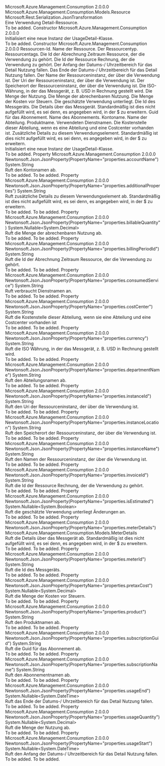 <Type Name="UsageDetail" FullName="Microsoft.Azure.Management.Consumption.Models.UsageDetail">
  <TypeSignature Language="C#" Value="public class UsageDetail : Microsoft.Azure.Management.Consumption.Models.Resource" />
  <TypeSignature Language="ILAsm" Value=".class public auto ansi beforefieldinit UsageDetail extends Microsoft.Azure.Management.Consumption.Models.Resource" />
  <TypeSignature Language="DocId" Value="T:Microsoft.Azure.Management.Consumption.Models.UsageDetail" />
  <TypeSignature Language="VB.NET" Value="Public Class UsageDetail&#xA;Inherits Resource" />
  <TypeSignature Language="F#" Value="type UsageDetail = class&#xA;    inherit Resource" />
  <AssemblyInfo>
    <AssemblyName>Microsoft.Azure.Management.Consumption</AssemblyName>
    <AssemblyVersion>2.0.0.0</AssemblyVersion>
  </AssemblyInfo>
  <Base>
    <BaseTypeName>Microsoft.Azure.Management.Consumption.Models.Resource</BaseTypeName>
  </Base>
  <Interfaces />
  <Attributes>
    <Attribute>
      <AttributeName>Microsoft.Rest.Serialization.JsonTransformation</AttributeName>
    </Attribute>
  </Attributes>
  <Docs>
    <summary>
            Eine Verwendung Detail-Ressource.
            </summary>
    <remarks>To be added.</remarks>
  </Docs>
  <Members>
    <Member MemberName=".ctor">
      <MemberSignature Language="C#" Value="public UsageDetail ();" />
      <MemberSignature Language="ILAsm" Value=".method public hidebysig specialname rtspecialname instance void .ctor() cil managed" />
      <MemberSignature Language="DocId" Value="M:Microsoft.Azure.Management.Consumption.Models.UsageDetail.#ctor" />
      <MemberSignature Language="VB.NET" Value="Public Sub New ()" />
      <MemberType>Constructor</MemberType>
      <AssemblyInfo>
        <AssemblyName>Microsoft.Azure.Management.Consumption</AssemblyName>
        <AssemblyVersion>2.0.0.0</AssemblyVersion>
      </AssemblyInfo>
      <Parameters />
      <Docs>
        <summary>
            Initialisiert eine neue Instanz der UsageDetail-Klasse.
            </summary>
        <remarks>To be added.</remarks>
      </Docs>
    </Member>
    <Member MemberName=".ctor">
      <MemberSignature Language="C#" Value="public UsageDetail (string id = null, string name = null, string type = null, System.Collections.Generic.IDictionary&lt;string,string&gt; tags = null, string billingPeriodId = null, string invoiceId = null, Nullable&lt;DateTime&gt; usageStart = null, Nullable&lt;DateTime&gt; usageEnd = null, string instanceName = null, string instanceId = null, string instanceLocation = null, string currency = null, Nullable&lt;decimal&gt; usageQuantity = null, Nullable&lt;decimal&gt; billableQuantity = null, Nullable&lt;decimal&gt; pretaxCost = null, Nullable&lt;bool&gt; isEstimated = null, string meterId = null, Microsoft.Azure.Management.Consumption.Models.MeterDetails meterDetails = null, string subscriptionGuid = null, string subscriptionName = null, string accountName = null, string departmentName = null, string product = null, string consumedService = null, string costCenter = null, string additionalProperties = null);" />
      <MemberSignature Language="ILAsm" Value=".method public hidebysig specialname rtspecialname instance void .ctor(string id, string name, string type, class System.Collections.Generic.IDictionary`2&lt;string, string&gt; tags, string billingPeriodId, string invoiceId, valuetype System.Nullable`1&lt;valuetype System.DateTime&gt; usageStart, valuetype System.Nullable`1&lt;valuetype System.DateTime&gt; usageEnd, string instanceName, string instanceId, string instanceLocation, string currency, valuetype System.Nullable`1&lt;valuetype System.Decimal&gt; usageQuantity, valuetype System.Nullable`1&lt;valuetype System.Decimal&gt; billableQuantity, valuetype System.Nullable`1&lt;valuetype System.Decimal&gt; pretaxCost, valuetype System.Nullable`1&lt;bool&gt; isEstimated, string meterId, class Microsoft.Azure.Management.Consumption.Models.MeterDetails meterDetails, string subscriptionGuid, string subscriptionName, string accountName, string departmentName, string product, string consumedService, string costCenter, string additionalProperties) cil managed" />
      <MemberSignature Language="DocId" Value="M:Microsoft.Azure.Management.Consumption.Models.UsageDetail.#ctor(System.String,System.String,System.String,System.Collections.Generic.IDictionary{System.String,System.String},System.String,System.String,System.Nullable{System.DateTime},System.Nullable{System.DateTime},System.String,System.String,System.String,System.String,System.Nullable{System.Decimal},System.Nullable{System.Decimal},System.Nullable{System.Decimal},System.Nullable{System.Boolean},System.String,Microsoft.Azure.Management.Consumption.Models.MeterDetails,System.String,System.String,System.String,System.String,System.String,System.String,System.String,System.String)" />
      <MemberSignature Language="F#" Value="new Microsoft.Azure.Management.Consumption.Models.UsageDetail : string * string * string * System.Collections.Generic.IDictionary&lt;string, string&gt; * string * string * Nullable&lt;DateTime&gt; * Nullable&lt;DateTime&gt; * string * string * string * string * Nullable&lt;decimal&gt; * Nullable&lt;decimal&gt; * Nullable&lt;decimal&gt; * Nullable&lt;bool&gt; * string * Microsoft.Azure.Management.Consumption.Models.MeterDetails * string * string * string * string * string * string * string * string -&gt; Microsoft.Azure.Management.Consumption.Models.UsageDetail" Usage="new Microsoft.Azure.Management.Consumption.Models.UsageDetail (id, name, type, tags, billingPeriodId, invoiceId, usageStart, usageEnd, instanceName, instanceId, instanceLocation, currency, usageQuantity, billableQuantity, pretaxCost, isEstimated, meterId, meterDetails, subscriptionGuid, subscriptionName, accountName, departmentName, product, consumedService, costCenter, additionalProperties)" />
      <MemberType>Constructor</MemberType>
      <AssemblyInfo>
        <AssemblyName>Microsoft.Azure.Management.Consumption</AssemblyName>
        <AssemblyVersion>2.0.0.0</AssemblyVersion>
      </AssemblyInfo>
      <Parameters>
        <Parameter Name="id" Type="System.String" />
        <Parameter Name="name" Type="System.String" />
        <Parameter Name="type" Type="System.String" />
        <Parameter Name="tags" Type="System.Collections.Generic.IDictionary&lt;System.String,System.String&gt;" />
        <Parameter Name="billingPeriodId" Type="System.String" />
        <Parameter Name="invoiceId" Type="System.String" />
        <Parameter Name="usageStart" Type="System.Nullable&lt;System.DateTime&gt;" />
        <Parameter Name="usageEnd" Type="System.Nullable&lt;System.DateTime&gt;" />
        <Parameter Name="instanceName" Type="System.String" />
        <Parameter Name="instanceId" Type="System.String" />
        <Parameter Name="instanceLocation" Type="System.String" />
        <Parameter Name="currency" Type="System.String" />
        <Parameter Name="usageQuantity" Type="System.Nullable&lt;System.Decimal&gt;" />
        <Parameter Name="billableQuantity" Type="System.Nullable&lt;System.Decimal&gt;" />
        <Parameter Name="pretaxCost" Type="System.Nullable&lt;System.Decimal&gt;" />
        <Parameter Name="isEstimated" Type="System.Nullable&lt;System.Boolean&gt;" />
        <Parameter Name="meterId" Type="System.String" />
        <Parameter Name="meterDetails" Type="Microsoft.Azure.Management.Consumption.Models.MeterDetails" />
        <Parameter Name="subscriptionGuid" Type="System.String" />
        <Parameter Name="subscriptionName" Type="System.String" />
        <Parameter Name="accountName" Type="System.String" />
        <Parameter Name="departmentName" Type="System.String" />
        <Parameter Name="product" Type="System.String" />
        <Parameter Name="consumedService" Type="System.String" />
        <Parameter Name="costCenter" Type="System.String" />
        <Parameter Name="additionalProperties" Type="System.String" />
      </Parameters>
      <Docs>
        <param name="id">Ressourcen-Id.</param>
        <param name="name">Name der Ressource.</param>
        <param name="type">Der Ressourcentyp.</param>
        <param name="tags">Ressourcentags.</param>
        <param name="billingPeriodId">Die Id der Abrechnung Zeitraum Ressource, der die Verwendung zu gehört.</param>
        <param name="invoiceId">Die Id der Ressource Rechnung, der die Verwendung zu gehört.</param>
        <param name="usageStart">Der Anfang der Datums-/ Uhrzeitbereich für das Detail Nutzung fallen.</param>
        <param name="usageEnd">Das Ende der Datums-/ Uhrzeitbereich für das Detail Nutzung fallen.</param>
        <param name="instanceName">Der Name der Ressourceninstanz, der über die Verwendung ist.</param>
        <param name="instanceId">Der Uri der Ressourceninstanz, der über die Verwendung ist.</param>
        <param name="instanceLocation">Der Speicherort der Ressourceninstanz, der über die Verwendung ist.</param>
        <param name="currency">Die ISO-Währung, in der das Messgerät, z. B. USD in Rechnung gestellt wird.</param>
        <param name="usageQuantity">Die Menge der Nutzung.</param>
        <param name="billableQuantity">Die Menge der abrechenbaren Nutzung.</param>
        <param name="pretaxCost">Die Menge der Kosten vor Steuern.</param>
        <param name="isEstimated">Die geschätzte Verwendung unterliegt.</param>
        <param name="meterId">Die Id des Messgeräts.</param>
        <param name="meterDetails">Die Details über das Messgerät. Standardmäßig ist dies nicht aufgefüllt wird, es sei denn, es angegeben wird, in der $ zu erweitern.</param>
        <param name="subscriptionGuid">Guid für das Abonnement.</param>
        <param name="subscriptionName">Name des Abonnements.</param>
        <param name="accountName">Kontoname.</param>
        <param name="departmentName">Name der Abteilung.</param>
        <param name="product">Produktname.</param>
        <param name="consumedService">Verwendeten Dienstnamen.</param>
        <param name="costCenter">Die Kostenstelle dieser Abteilung, wenn es eine Abteilung und eine Costcenter vorhanden ist.</param>
        <param name="additionalProperties">Zusätzliche Details zu diesem Verwendungselement. Standardmäßig ist dies nicht aufgefüllt wird, es sei denn, es angegeben wird, in der $ zu erweitern.</param>
        <summary>
            Initialisiert eine neue Instanz der UsageDetail-Klasse.
            </summary>
        <remarks>To be added.</remarks>
      </Docs>
    </Member>
    <Member MemberName="AccountName">
      <MemberSignature Language="C#" Value="public string AccountName { get; }" />
      <MemberSignature Language="ILAsm" Value=".property instance string AccountName" />
      <MemberSignature Language="DocId" Value="P:Microsoft.Azure.Management.Consumption.Models.UsageDetail.AccountName" />
      <MemberSignature Language="VB.NET" Value="Public ReadOnly Property AccountName As String" />
      <MemberSignature Language="F#" Value="member this.AccountName : string" Usage="Microsoft.Azure.Management.Consumption.Models.UsageDetail.AccountName" />
      <MemberType>Property</MemberType>
      <AssemblyInfo>
        <AssemblyName>Microsoft.Azure.Management.Consumption</AssemblyName>
        <AssemblyVersion>2.0.0.0</AssemblyVersion>
      </AssemblyInfo>
      <Attributes>
        <Attribute>
          <AttributeName>Newtonsoft.Json.JsonProperty(PropertyName="properties.accountName")</AttributeName>
        </Attribute>
      </Attributes>
      <ReturnValue>
        <ReturnType>System.String</ReturnType>
      </ReturnValue>
      <Docs>
        <summary>
            Ruft den Kontonamen ab.
            </summary>
        <value>To be added.</value>
        <remarks>To be added.</remarks>
      </Docs>
    </Member>
    <Member MemberName="AdditionalProperties">
      <MemberSignature Language="C#" Value="public string AdditionalProperties { get; }" />
      <MemberSignature Language="ILAsm" Value=".property instance string AdditionalProperties" />
      <MemberSignature Language="DocId" Value="P:Microsoft.Azure.Management.Consumption.Models.UsageDetail.AdditionalProperties" />
      <MemberSignature Language="VB.NET" Value="Public ReadOnly Property AdditionalProperties As String" />
      <MemberSignature Language="F#" Value="member this.AdditionalProperties : string" Usage="Microsoft.Azure.Management.Consumption.Models.UsageDetail.AdditionalProperties" />
      <MemberType>Property</MemberType>
      <AssemblyInfo>
        <AssemblyName>Microsoft.Azure.Management.Consumption</AssemblyName>
        <AssemblyVersion>2.0.0.0</AssemblyVersion>
      </AssemblyInfo>
      <Attributes>
        <Attribute>
          <AttributeName>Newtonsoft.Json.JsonProperty(PropertyName="properties.additionalProperties")</AttributeName>
        </Attribute>
      </Attributes>
      <ReturnValue>
        <ReturnType>System.String</ReturnType>
      </ReturnValue>
      <Docs>
        <summary>
            Ruft zusätzliche Details zu diesem Verwendungselement ab. Standardmäßig ist dies nicht aufgefüllt wird, es sei denn, es angegeben wird, in der $ zu erweitern.
            </summary>
        <value>To be added.</value>
        <remarks>To be added.</remarks>
      </Docs>
    </Member>
    <Member MemberName="BillableQuantity">
      <MemberSignature Language="C#" Value="public Nullable&lt;decimal&gt; BillableQuantity { get; }" />
      <MemberSignature Language="ILAsm" Value=".property instance valuetype System.Nullable`1&lt;valuetype System.Decimal&gt; BillableQuantity" />
      <MemberSignature Language="DocId" Value="P:Microsoft.Azure.Management.Consumption.Models.UsageDetail.BillableQuantity" />
      <MemberSignature Language="VB.NET" Value="Public ReadOnly Property BillableQuantity As Nullable(Of Decimal)" />
      <MemberSignature Language="F#" Value="member this.BillableQuantity : Nullable&lt;decimal&gt;" Usage="Microsoft.Azure.Management.Consumption.Models.UsageDetail.BillableQuantity" />
      <MemberType>Property</MemberType>
      <AssemblyInfo>
        <AssemblyName>Microsoft.Azure.Management.Consumption</AssemblyName>
        <AssemblyVersion>2.0.0.0</AssemblyVersion>
      </AssemblyInfo>
      <Attributes>
        <Attribute>
          <AttributeName>Newtonsoft.Json.JsonProperty(PropertyName="properties.billableQuantity")</AttributeName>
        </Attribute>
      </Attributes>
      <ReturnValue>
        <ReturnType>System.Nullable&lt;System.Decimal&gt;</ReturnType>
      </ReturnValue>
      <Docs>
        <summary>
            Ruft die Menge der abrechenbaren Nutzung ab.
            </summary>
        <value>To be added.</value>
        <remarks>To be added.</remarks>
      </Docs>
    </Member>
    <Member MemberName="BillingPeriodId">
      <MemberSignature Language="C#" Value="public string BillingPeriodId { get; }" />
      <MemberSignature Language="ILAsm" Value=".property instance string BillingPeriodId" />
      <MemberSignature Language="DocId" Value="P:Microsoft.Azure.Management.Consumption.Models.UsageDetail.BillingPeriodId" />
      <MemberSignature Language="VB.NET" Value="Public ReadOnly Property BillingPeriodId As String" />
      <MemberSignature Language="F#" Value="member this.BillingPeriodId : string" Usage="Microsoft.Azure.Management.Consumption.Models.UsageDetail.BillingPeriodId" />
      <MemberType>Property</MemberType>
      <AssemblyInfo>
        <AssemblyName>Microsoft.Azure.Management.Consumption</AssemblyName>
        <AssemblyVersion>2.0.0.0</AssemblyVersion>
      </AssemblyInfo>
      <Attributes>
        <Attribute>
          <AttributeName>Newtonsoft.Json.JsonProperty(PropertyName="properties.billingPeriodId")</AttributeName>
        </Attribute>
      </Attributes>
      <ReturnValue>
        <ReturnType>System.String</ReturnType>
      </ReturnValue>
      <Docs>
        <summary>
            Ruft die Id der Abrechnung Zeitraum Ressource, der die Verwendung zu gehört.
            </summary>
        <value>To be added.</value>
        <remarks>To be added.</remarks>
      </Docs>
    </Member>
    <Member MemberName="ConsumedService">
      <MemberSignature Language="C#" Value="public string ConsumedService { get; }" />
      <MemberSignature Language="ILAsm" Value=".property instance string ConsumedService" />
      <MemberSignature Language="DocId" Value="P:Microsoft.Azure.Management.Consumption.Models.UsageDetail.ConsumedService" />
      <MemberSignature Language="VB.NET" Value="Public ReadOnly Property ConsumedService As String" />
      <MemberSignature Language="F#" Value="member this.ConsumedService : string" Usage="Microsoft.Azure.Management.Consumption.Models.UsageDetail.ConsumedService" />
      <MemberType>Property</MemberType>
      <AssemblyInfo>
        <AssemblyName>Microsoft.Azure.Management.Consumption</AssemblyName>
        <AssemblyVersion>2.0.0.0</AssemblyVersion>
      </AssemblyInfo>
      <Attributes>
        <Attribute>
          <AttributeName>Newtonsoft.Json.JsonProperty(PropertyName="properties.consumedService")</AttributeName>
        </Attribute>
      </Attributes>
      <ReturnValue>
        <ReturnType>System.String</ReturnType>
      </ReturnValue>
      <Docs>
        <summary>
            Ruft verbraucht Dienstnamen an.
            </summary>
        <value>To be added.</value>
        <remarks>To be added.</remarks>
      </Docs>
    </Member>
    <Member MemberName="CostCenter">
      <MemberSignature Language="C#" Value="public string CostCenter { get; }" />
      <MemberSignature Language="ILAsm" Value=".property instance string CostCenter" />
      <MemberSignature Language="DocId" Value="P:Microsoft.Azure.Management.Consumption.Models.UsageDetail.CostCenter" />
      <MemberSignature Language="VB.NET" Value="Public ReadOnly Property CostCenter As String" />
      <MemberSignature Language="F#" Value="member this.CostCenter : string" Usage="Microsoft.Azure.Management.Consumption.Models.UsageDetail.CostCenter" />
      <MemberType>Property</MemberType>
      <AssemblyInfo>
        <AssemblyName>Microsoft.Azure.Management.Consumption</AssemblyName>
        <AssemblyVersion>2.0.0.0</AssemblyVersion>
      </AssemblyInfo>
      <Attributes>
        <Attribute>
          <AttributeName>Newtonsoft.Json.JsonProperty(PropertyName="properties.costCenter")</AttributeName>
        </Attribute>
      </Attributes>
      <ReturnValue>
        <ReturnType>System.String</ReturnType>
      </ReturnValue>
      <Docs>
        <summary>
            Ruft die Kostenstelle dieser Abteilung, wenn sie eine Abteilung und eine Costcenter vorhanden ist
            </summary>
        <value>To be added.</value>
        <remarks>To be added.</remarks>
      </Docs>
    </Member>
    <Member MemberName="Currency">
      <MemberSignature Language="C#" Value="public string Currency { get; }" />
      <MemberSignature Language="ILAsm" Value=".property instance string Currency" />
      <MemberSignature Language="DocId" Value="P:Microsoft.Azure.Management.Consumption.Models.UsageDetail.Currency" />
      <MemberSignature Language="VB.NET" Value="Public ReadOnly Property Currency As String" />
      <MemberSignature Language="F#" Value="member this.Currency : string" Usage="Microsoft.Azure.Management.Consumption.Models.UsageDetail.Currency" />
      <MemberType>Property</MemberType>
      <AssemblyInfo>
        <AssemblyName>Microsoft.Azure.Management.Consumption</AssemblyName>
        <AssemblyVersion>2.0.0.0</AssemblyVersion>
      </AssemblyInfo>
      <Attributes>
        <Attribute>
          <AttributeName>Newtonsoft.Json.JsonProperty(PropertyName="properties.currency")</AttributeName>
        </Attribute>
      </Attributes>
      <ReturnValue>
        <ReturnType>System.String</ReturnType>
      </ReturnValue>
      <Docs>
        <summary>
            Ruft die ISO Währung, in der das Messgerät, z. B. USD in Rechnung gestellt wird.
            </summary>
        <value>To be added.</value>
        <remarks>To be added.</remarks>
      </Docs>
    </Member>
    <Member MemberName="DepartmentName">
      <MemberSignature Language="C#" Value="public string DepartmentName { get; }" />
      <MemberSignature Language="ILAsm" Value=".property instance string DepartmentName" />
      <MemberSignature Language="DocId" Value="P:Microsoft.Azure.Management.Consumption.Models.UsageDetail.DepartmentName" />
      <MemberSignature Language="VB.NET" Value="Public ReadOnly Property DepartmentName As String" />
      <MemberSignature Language="F#" Value="member this.DepartmentName : string" Usage="Microsoft.Azure.Management.Consumption.Models.UsageDetail.DepartmentName" />
      <MemberType>Property</MemberType>
      <AssemblyInfo>
        <AssemblyName>Microsoft.Azure.Management.Consumption</AssemblyName>
        <AssemblyVersion>2.0.0.0</AssemblyVersion>
      </AssemblyInfo>
      <Attributes>
        <Attribute>
          <AttributeName>Newtonsoft.Json.JsonProperty(PropertyName="properties.departmentName")</AttributeName>
        </Attribute>
      </Attributes>
      <ReturnValue>
        <ReturnType>System.String</ReturnType>
      </ReturnValue>
      <Docs>
        <summary>
            Ruft den Abteilungsnamen ab.
            </summary>
        <value>To be added.</value>
        <remarks>To be added.</remarks>
      </Docs>
    </Member>
    <Member MemberName="InstanceId">
      <MemberSignature Language="C#" Value="public string InstanceId { get; }" />
      <MemberSignature Language="ILAsm" Value=".property instance string InstanceId" />
      <MemberSignature Language="DocId" Value="P:Microsoft.Azure.Management.Consumption.Models.UsageDetail.InstanceId" />
      <MemberSignature Language="VB.NET" Value="Public ReadOnly Property InstanceId As String" />
      <MemberSignature Language="F#" Value="member this.InstanceId : string" Usage="Microsoft.Azure.Management.Consumption.Models.UsageDetail.InstanceId" />
      <MemberType>Property</MemberType>
      <AssemblyInfo>
        <AssemblyName>Microsoft.Azure.Management.Consumption</AssemblyName>
        <AssemblyVersion>2.0.0.0</AssemblyVersion>
      </AssemblyInfo>
      <Attributes>
        <Attribute>
          <AttributeName>Newtonsoft.Json.JsonProperty(PropertyName="properties.instanceId")</AttributeName>
        </Attribute>
      </Attributes>
      <ReturnValue>
        <ReturnType>System.String</ReturnType>
      </ReturnValue>
      <Docs>
        <summary>
            Ruft den Uri der Ressourceninstanz, der über die Verwendung ist.
            </summary>
        <value>To be added.</value>
        <remarks>To be added.</remarks>
      </Docs>
    </Member>
    <Member MemberName="InstanceLocation">
      <MemberSignature Language="C#" Value="public string InstanceLocation { get; }" />
      <MemberSignature Language="ILAsm" Value=".property instance string InstanceLocation" />
      <MemberSignature Language="DocId" Value="P:Microsoft.Azure.Management.Consumption.Models.UsageDetail.InstanceLocation" />
      <MemberSignature Language="VB.NET" Value="Public ReadOnly Property InstanceLocation As String" />
      <MemberSignature Language="F#" Value="member this.InstanceLocation : string" Usage="Microsoft.Azure.Management.Consumption.Models.UsageDetail.InstanceLocation" />
      <MemberType>Property</MemberType>
      <AssemblyInfo>
        <AssemblyName>Microsoft.Azure.Management.Consumption</AssemblyName>
        <AssemblyVersion>2.0.0.0</AssemblyVersion>
      </AssemblyInfo>
      <Attributes>
        <Attribute>
          <AttributeName>Newtonsoft.Json.JsonProperty(PropertyName="properties.instanceLocation")</AttributeName>
        </Attribute>
      </Attributes>
      <ReturnValue>
        <ReturnType>System.String</ReturnType>
      </ReturnValue>
      <Docs>
        <summary>
            Ruft den Speicherort der Ressourceninstanz, der über die Verwendung ist.
            </summary>
        <value>To be added.</value>
        <remarks>To be added.</remarks>
      </Docs>
    </Member>
    <Member MemberName="InstanceName">
      <MemberSignature Language="C#" Value="public string InstanceName { get; }" />
      <MemberSignature Language="ILAsm" Value=".property instance string InstanceName" />
      <MemberSignature Language="DocId" Value="P:Microsoft.Azure.Management.Consumption.Models.UsageDetail.InstanceName" />
      <MemberSignature Language="VB.NET" Value="Public ReadOnly Property InstanceName As String" />
      <MemberSignature Language="F#" Value="member this.InstanceName : string" Usage="Microsoft.Azure.Management.Consumption.Models.UsageDetail.InstanceName" />
      <MemberType>Property</MemberType>
      <AssemblyInfo>
        <AssemblyName>Microsoft.Azure.Management.Consumption</AssemblyName>
        <AssemblyVersion>2.0.0.0</AssemblyVersion>
      </AssemblyInfo>
      <Attributes>
        <Attribute>
          <AttributeName>Newtonsoft.Json.JsonProperty(PropertyName="properties.instanceName")</AttributeName>
        </Attribute>
      </Attributes>
      <ReturnValue>
        <ReturnType>System.String</ReturnType>
      </ReturnValue>
      <Docs>
        <summary>
            Ruft den Namen der Ressourceninstanz, der über die Verwendung ist.
            </summary>
        <value>To be added.</value>
        <remarks>To be added.</remarks>
      </Docs>
    </Member>
    <Member MemberName="InvoiceId">
      <MemberSignature Language="C#" Value="public string InvoiceId { get; }" />
      <MemberSignature Language="ILAsm" Value=".property instance string InvoiceId" />
      <MemberSignature Language="DocId" Value="P:Microsoft.Azure.Management.Consumption.Models.UsageDetail.InvoiceId" />
      <MemberSignature Language="VB.NET" Value="Public ReadOnly Property InvoiceId As String" />
      <MemberSignature Language="F#" Value="member this.InvoiceId : string" Usage="Microsoft.Azure.Management.Consumption.Models.UsageDetail.InvoiceId" />
      <MemberType>Property</MemberType>
      <AssemblyInfo>
        <AssemblyName>Microsoft.Azure.Management.Consumption</AssemblyName>
        <AssemblyVersion>2.0.0.0</AssemblyVersion>
      </AssemblyInfo>
      <Attributes>
        <Attribute>
          <AttributeName>Newtonsoft.Json.JsonProperty(PropertyName="properties.invoiceId")</AttributeName>
        </Attribute>
      </Attributes>
      <ReturnValue>
        <ReturnType>System.String</ReturnType>
      </ReturnValue>
      <Docs>
        <summary>
            Ruft die Id der Ressource Rechnung, der die Verwendung zu gehört.
            </summary>
        <value>To be added.</value>
        <remarks>To be added.</remarks>
      </Docs>
    </Member>
    <Member MemberName="IsEstimated">
      <MemberSignature Language="C#" Value="public Nullable&lt;bool&gt; IsEstimated { get; }" />
      <MemberSignature Language="ILAsm" Value=".property instance valuetype System.Nullable`1&lt;bool&gt; IsEstimated" />
      <MemberSignature Language="DocId" Value="P:Microsoft.Azure.Management.Consumption.Models.UsageDetail.IsEstimated" />
      <MemberSignature Language="VB.NET" Value="Public ReadOnly Property IsEstimated As Nullable(Of Boolean)" />
      <MemberSignature Language="F#" Value="member this.IsEstimated : Nullable&lt;bool&gt;" Usage="Microsoft.Azure.Management.Consumption.Models.UsageDetail.IsEstimated" />
      <MemberType>Property</MemberType>
      <AssemblyInfo>
        <AssemblyName>Microsoft.Azure.Management.Consumption</AssemblyName>
        <AssemblyVersion>2.0.0.0</AssemblyVersion>
      </AssemblyInfo>
      <Attributes>
        <Attribute>
          <AttributeName>Newtonsoft.Json.JsonProperty(PropertyName="properties.isEstimated")</AttributeName>
        </Attribute>
      </Attributes>
      <ReturnValue>
        <ReturnType>System.Nullable&lt;System.Boolean&gt;</ReturnType>
      </ReturnValue>
      <Docs>
        <summary>
            Ruft die geschätzte Verwendung unterliegt Änderungen an.
            </summary>
        <value>To be added.</value>
        <remarks>To be added.</remarks>
      </Docs>
    </Member>
    <Member MemberName="MeterDetails">
      <MemberSignature Language="C#" Value="public Microsoft.Azure.Management.Consumption.Models.MeterDetails MeterDetails { get; }" />
      <MemberSignature Language="ILAsm" Value=".property instance class Microsoft.Azure.Management.Consumption.Models.MeterDetails MeterDetails" />
      <MemberSignature Language="DocId" Value="P:Microsoft.Azure.Management.Consumption.Models.UsageDetail.MeterDetails" />
      <MemberSignature Language="VB.NET" Value="Public ReadOnly Property MeterDetails As MeterDetails" />
      <MemberSignature Language="F#" Value="member this.MeterDetails : Microsoft.Azure.Management.Consumption.Models.MeterDetails" Usage="Microsoft.Azure.Management.Consumption.Models.UsageDetail.MeterDetails" />
      <MemberType>Property</MemberType>
      <AssemblyInfo>
        <AssemblyName>Microsoft.Azure.Management.Consumption</AssemblyName>
        <AssemblyVersion>2.0.0.0</AssemblyVersion>
      </AssemblyInfo>
      <Attributes>
        <Attribute>
          <AttributeName>Newtonsoft.Json.JsonProperty(PropertyName="properties.meterDetails")</AttributeName>
        </Attribute>
      </Attributes>
      <ReturnValue>
        <ReturnType>Microsoft.Azure.Management.Consumption.Models.MeterDetails</ReturnType>
      </ReturnValue>
      <Docs>
        <summary>
            Ruft die Details über das Messgerät ab. Standardmäßig ist dies nicht aufgefüllt wird, es sei denn, es angegeben wird, in der $ zu erweitern.
            </summary>
        <value>To be added.</value>
        <remarks>To be added.</remarks>
      </Docs>
    </Member>
    <Member MemberName="MeterId">
      <MemberSignature Language="C#" Value="public string MeterId { get; }" />
      <MemberSignature Language="ILAsm" Value=".property instance string MeterId" />
      <MemberSignature Language="DocId" Value="P:Microsoft.Azure.Management.Consumption.Models.UsageDetail.MeterId" />
      <MemberSignature Language="VB.NET" Value="Public ReadOnly Property MeterId As String" />
      <MemberSignature Language="F#" Value="member this.MeterId : string" Usage="Microsoft.Azure.Management.Consumption.Models.UsageDetail.MeterId" />
      <MemberType>Property</MemberType>
      <AssemblyInfo>
        <AssemblyName>Microsoft.Azure.Management.Consumption</AssemblyName>
        <AssemblyVersion>2.0.0.0</AssemblyVersion>
      </AssemblyInfo>
      <Attributes>
        <Attribute>
          <AttributeName>Newtonsoft.Json.JsonProperty(PropertyName="properties.meterId")</AttributeName>
        </Attribute>
      </Attributes>
      <ReturnValue>
        <ReturnType>System.String</ReturnType>
      </ReturnValue>
      <Docs>
        <summary>
            Ruft die Id des Messgeräts.
            </summary>
        <value>To be added.</value>
        <remarks>To be added.</remarks>
      </Docs>
    </Member>
    <Member MemberName="PretaxCost">
      <MemberSignature Language="C#" Value="public Nullable&lt;decimal&gt; PretaxCost { get; }" />
      <MemberSignature Language="ILAsm" Value=".property instance valuetype System.Nullable`1&lt;valuetype System.Decimal&gt; PretaxCost" />
      <MemberSignature Language="DocId" Value="P:Microsoft.Azure.Management.Consumption.Models.UsageDetail.PretaxCost" />
      <MemberSignature Language="VB.NET" Value="Public ReadOnly Property PretaxCost As Nullable(Of Decimal)" />
      <MemberSignature Language="F#" Value="member this.PretaxCost : Nullable&lt;decimal&gt;" Usage="Microsoft.Azure.Management.Consumption.Models.UsageDetail.PretaxCost" />
      <MemberType>Property</MemberType>
      <AssemblyInfo>
        <AssemblyName>Microsoft.Azure.Management.Consumption</AssemblyName>
        <AssemblyVersion>2.0.0.0</AssemblyVersion>
      </AssemblyInfo>
      <Attributes>
        <Attribute>
          <AttributeName>Newtonsoft.Json.JsonProperty(PropertyName="properties.pretaxCost")</AttributeName>
        </Attribute>
      </Attributes>
      <ReturnValue>
        <ReturnType>System.Nullable&lt;System.Decimal&gt;</ReturnType>
      </ReturnValue>
      <Docs>
        <summary>
            Ruft die Menge der Kosten vor Steuern.
            </summary>
        <value>To be added.</value>
        <remarks>To be added.</remarks>
      </Docs>
    </Member>
    <Member MemberName="Product">
      <MemberSignature Language="C#" Value="public string Product { get; }" />
      <MemberSignature Language="ILAsm" Value=".property instance string Product" />
      <MemberSignature Language="DocId" Value="P:Microsoft.Azure.Management.Consumption.Models.UsageDetail.Product" />
      <MemberSignature Language="VB.NET" Value="Public ReadOnly Property Product As String" />
      <MemberSignature Language="F#" Value="member this.Product : string" Usage="Microsoft.Azure.Management.Consumption.Models.UsageDetail.Product" />
      <MemberType>Property</MemberType>
      <AssemblyInfo>
        <AssemblyName>Microsoft.Azure.Management.Consumption</AssemblyName>
        <AssemblyVersion>2.0.0.0</AssemblyVersion>
      </AssemblyInfo>
      <Attributes>
        <Attribute>
          <AttributeName>Newtonsoft.Json.JsonProperty(PropertyName="properties.product")</AttributeName>
        </Attribute>
      </Attributes>
      <ReturnValue>
        <ReturnType>System.String</ReturnType>
      </ReturnValue>
      <Docs>
        <summary>
            Ruft den Produktnamen ab.
            </summary>
        <value>To be added.</value>
        <remarks>To be added.</remarks>
      </Docs>
    </Member>
    <Member MemberName="SubscriptionGuid">
      <MemberSignature Language="C#" Value="public string SubscriptionGuid { get; }" />
      <MemberSignature Language="ILAsm" Value=".property instance string SubscriptionGuid" />
      <MemberSignature Language="DocId" Value="P:Microsoft.Azure.Management.Consumption.Models.UsageDetail.SubscriptionGuid" />
      <MemberSignature Language="VB.NET" Value="Public ReadOnly Property SubscriptionGuid As String" />
      <MemberSignature Language="F#" Value="member this.SubscriptionGuid : string" Usage="Microsoft.Azure.Management.Consumption.Models.UsageDetail.SubscriptionGuid" />
      <MemberType>Property</MemberType>
      <AssemblyInfo>
        <AssemblyName>Microsoft.Azure.Management.Consumption</AssemblyName>
        <AssemblyVersion>2.0.0.0</AssemblyVersion>
      </AssemblyInfo>
      <Attributes>
        <Attribute>
          <AttributeName>Newtonsoft.Json.JsonProperty(PropertyName="properties.subscriptionGuid")</AttributeName>
        </Attribute>
      </Attributes>
      <ReturnValue>
        <ReturnType>System.String</ReturnType>
      </ReturnValue>
      <Docs>
        <summary>
            Ruft die Guid für das Abonnement ab.
            </summary>
        <value>To be added.</value>
        <remarks>To be added.</remarks>
      </Docs>
    </Member>
    <Member MemberName="SubscriptionName">
      <MemberSignature Language="C#" Value="public string SubscriptionName { get; }" />
      <MemberSignature Language="ILAsm" Value=".property instance string SubscriptionName" />
      <MemberSignature Language="DocId" Value="P:Microsoft.Azure.Management.Consumption.Models.UsageDetail.SubscriptionName" />
      <MemberSignature Language="VB.NET" Value="Public ReadOnly Property SubscriptionName As String" />
      <MemberSignature Language="F#" Value="member this.SubscriptionName : string" Usage="Microsoft.Azure.Management.Consumption.Models.UsageDetail.SubscriptionName" />
      <MemberType>Property</MemberType>
      <AssemblyInfo>
        <AssemblyName>Microsoft.Azure.Management.Consumption</AssemblyName>
        <AssemblyVersion>2.0.0.0</AssemblyVersion>
      </AssemblyInfo>
      <Attributes>
        <Attribute>
          <AttributeName>Newtonsoft.Json.JsonProperty(PropertyName="properties.subscriptionName")</AttributeName>
        </Attribute>
      </Attributes>
      <ReturnValue>
        <ReturnType>System.String</ReturnType>
      </ReturnValue>
      <Docs>
        <summary>
            Ruft den Abonnementnamen ab.
            </summary>
        <value>To be added.</value>
        <remarks>To be added.</remarks>
      </Docs>
    </Member>
    <Member MemberName="UsageEnd">
      <MemberSignature Language="C#" Value="public Nullable&lt;DateTime&gt; UsageEnd { get; }" />
      <MemberSignature Language="ILAsm" Value=".property instance valuetype System.Nullable`1&lt;valuetype System.DateTime&gt; UsageEnd" />
      <MemberSignature Language="DocId" Value="P:Microsoft.Azure.Management.Consumption.Models.UsageDetail.UsageEnd" />
      <MemberSignature Language="VB.NET" Value="Public ReadOnly Property UsageEnd As Nullable(Of DateTime)" />
      <MemberSignature Language="F#" Value="member this.UsageEnd : Nullable&lt;DateTime&gt;" Usage="Microsoft.Azure.Management.Consumption.Models.UsageDetail.UsageEnd" />
      <MemberType>Property</MemberType>
      <AssemblyInfo>
        <AssemblyName>Microsoft.Azure.Management.Consumption</AssemblyName>
        <AssemblyVersion>2.0.0.0</AssemblyVersion>
      </AssemblyInfo>
      <Attributes>
        <Attribute>
          <AttributeName>Newtonsoft.Json.JsonProperty(PropertyName="properties.usageEnd")</AttributeName>
        </Attribute>
      </Attributes>
      <ReturnValue>
        <ReturnType>System.Nullable&lt;System.DateTime&gt;</ReturnType>
      </ReturnValue>
      <Docs>
        <summary>
            Ruft das Ende der Datums-/ Uhrzeitbereich für das Detail Nutzung fallen.
            </summary>
        <value>To be added.</value>
        <remarks>To be added.</remarks>
      </Docs>
    </Member>
    <Member MemberName="UsageQuantity">
      <MemberSignature Language="C#" Value="public Nullable&lt;decimal&gt; UsageQuantity { get; }" />
      <MemberSignature Language="ILAsm" Value=".property instance valuetype System.Nullable`1&lt;valuetype System.Decimal&gt; UsageQuantity" />
      <MemberSignature Language="DocId" Value="P:Microsoft.Azure.Management.Consumption.Models.UsageDetail.UsageQuantity" />
      <MemberSignature Language="VB.NET" Value="Public ReadOnly Property UsageQuantity As Nullable(Of Decimal)" />
      <MemberSignature Language="F#" Value="member this.UsageQuantity : Nullable&lt;decimal&gt;" Usage="Microsoft.Azure.Management.Consumption.Models.UsageDetail.UsageQuantity" />
      <MemberType>Property</MemberType>
      <AssemblyInfo>
        <AssemblyName>Microsoft.Azure.Management.Consumption</AssemblyName>
        <AssemblyVersion>2.0.0.0</AssemblyVersion>
      </AssemblyInfo>
      <Attributes>
        <Attribute>
          <AttributeName>Newtonsoft.Json.JsonProperty(PropertyName="properties.usageQuantity")</AttributeName>
        </Attribute>
      </Attributes>
      <ReturnValue>
        <ReturnType>System.Nullable&lt;System.Decimal&gt;</ReturnType>
      </ReturnValue>
      <Docs>
        <summary>
            Ruft die Menge der Nutzung ab.
            </summary>
        <value>To be added.</value>
        <remarks>To be added.</remarks>
      </Docs>
    </Member>
    <Member MemberName="UsageStart">
      <MemberSignature Language="C#" Value="public Nullable&lt;DateTime&gt; UsageStart { get; }" />
      <MemberSignature Language="ILAsm" Value=".property instance valuetype System.Nullable`1&lt;valuetype System.DateTime&gt; UsageStart" />
      <MemberSignature Language="DocId" Value="P:Microsoft.Azure.Management.Consumption.Models.UsageDetail.UsageStart" />
      <MemberSignature Language="VB.NET" Value="Public ReadOnly Property UsageStart As Nullable(Of DateTime)" />
      <MemberSignature Language="F#" Value="member this.UsageStart : Nullable&lt;DateTime&gt;" Usage="Microsoft.Azure.Management.Consumption.Models.UsageDetail.UsageStart" />
      <MemberType>Property</MemberType>
      <AssemblyInfo>
        <AssemblyName>Microsoft.Azure.Management.Consumption</AssemblyName>
        <AssemblyVersion>2.0.0.0</AssemblyVersion>
      </AssemblyInfo>
      <Attributes>
        <Attribute>
          <AttributeName>Newtonsoft.Json.JsonProperty(PropertyName="properties.usageStart")</AttributeName>
        </Attribute>
      </Attributes>
      <ReturnValue>
        <ReturnType>System.Nullable&lt;System.DateTime&gt;</ReturnType>
      </ReturnValue>
      <Docs>
        <summary>
            Ruft den Anfang der Datums-/ Uhrzeitbereich für das Detail Nutzung fallen.
            </summary>
        <value>To be added.</value>
        <remarks>To be added.</remarks>
      </Docs>
    </Member>
  </Members>
</Type>